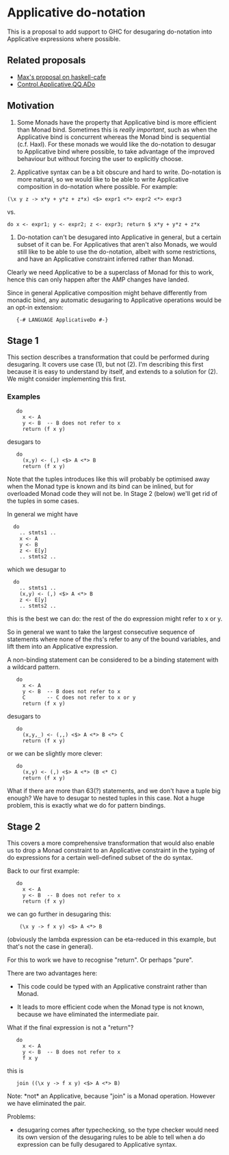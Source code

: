 # Applicative do-notation


This is a proposal to add support to GHC for desugaring do-notation into Applicative expressions where possible.

## Related proposals

- [ Max's proposal on haskell-cafe](http://www.haskell.org/pipermail/haskell-cafe/2011-September/093808.html)
- [ Control.Applicative.QQ.ADo](http://hackage.haskell.org/package/applicative-quoters-0.1.0.7/docs/Control-Applicative-QQ-ADo.html)

## Motivation

1. Some Monads have the property that Applicative bind is more
  efficient than Monad bind.  Sometimes this is *really
  important*, such as when the Applicative bind is 
  concurrent whereas the Monad bind is sequential (c.f. Haxl).  For
  these monads we would like the do-notation to desugar to
  Applicative bind where possible, to take advantage of the improved
  behaviour but without forcing the user to explicitly choose.

1. Applicative syntax can be a bit obscure and hard to write.
  Do-notation is more natural, so we would like to be able to write
  Applicative composition in do-notation where possible.  For example:

  ```wiki
  (\x y z -> x*y + y*z + z*x) <$> expr1 <*> expr2 <*> expr3
  ```

  vs.

  ```wiki
  do x <- expr1; y <- expr2; z <- expr3; return $ x*y + y*z + z*x
  ```

1. Do-notation can't be desugared into Applicative in general, but a certain
  subset of it can be.  For Applicatives that aren't also Monads, we would still like to
  be able to use the do-notation, albeit with some restrictions,
  and have an Applicative constraint inferred rather than Monad.


Clearly we need Applicative to be a superclass of Monad for this to
work, hence this can only happen after the AMP changes have landed.


Since in general Applicative composition might behave differently from monadic bind, any automatic desugaring to Applicative operations would be an opt-in extension:

```wiki
   {-# LANGUAGE ApplicativeDo #-}
```

## Stage 1


This section describes a transformation that could be performed during
desugaring.  It covers use case (1), but not (2).  I'm describing this
first because it is easy to understand by itself, and extends to a
solution for (2).  We might consider implementing this first.

### Examples

```wiki
   do
     x <- A
     y <- B  -- B does not refer to x
     return (f x y)
```


desugars to

```wiki
   do
     (x,y) <- (,) <$> A <*> B
     return (f x y)
```


Note that the tuples introduces like this will probably be optimised
away when the Monad type is known and its bind can be inlined, but for
overloaded Monad code they will not be.  In Stage 2 (below) we'll get
rid of the tuples in some cases.


In general we might have

```wiki
  do
    .. stmts1 ..
    x <- A
    y <- B
    z <- E[y]
    .. stmts2 ..
```


which we desugar to

```wiki
  do
    .. stmts1 ..
    (x,y) <- (,) <$> A <*> B
    z <- E[y]
    .. stmts2 ..
```


this is the best we can do: the rest of the do expression might refer
to x or y.


So in general we want to take the largest consecutive sequence of
statements where none of the rhs's refer to any of the bound
variables, and lift them into an Applicative expression.


A non-binding statement can be considered to be a binding statement
with a wildcard pattern.

```wiki
   do
     x <- A
     y <- B  -- B does not refer to x
     C       -- C does not refer to x or y
     return (f x y)
```


desugars to

```wiki
   do
     (x,y,_) <- (,,) <$> A <*> B <*> C
     return (f x y)
```


or we can be slightly more clever:

```wiki
   do
     (x,y) <- (,) <$> A <*> (B <* C)
     return (f x y)
```


What if there are more than 63(?) statements, and we don't have a
tuple big enough?  We have to desugar to nested tuples in this case.
Not a huge problem, this is exactly what we do for pattern bindings.

## Stage 2


This covers a more comprehensive transformation that would also enable
us to drop a Monad constraint to an Applicative constraint in the
typing of do expressions for a certain well-defined subset of the do
syntax.


Back to our first example:

```wiki
   do
     x <- A
     y <- B  -- B does not refer to x
     return (f x y)
```


we can go further in desugaring this:

```wiki
    (\x y -> f x y) <$> A <*> B
```


(obviously the lambda expression can be eta-reduced in this example,
but that's not the case in general).


For this to work we have to recognise "return".  Or perhaps "pure".


There are two advantages here:

- This code could be typed with an Applicative constraint rather than
  Monad.

- It leads to more efficient code when the Monad type is not known,
  because we have eliminated the intermediate pair.


What if the final expression is not a "return"?

```wiki
   do
     x <- A
     y <- B  -- B does not refer to x
     f x y
```


this is

```wiki
   join ((\x y -> f x y) <$> A <*> B)
```


Note: \*not\* an Applicative, because "join" is a Monad operation.
However we have eliminated the pair.


Problems:

- desugaring comes after typechecking, so the type checker would need
  its own version of the desugaring rules to be able to tell when a
  do expression can be fully desugared to Applicative syntax.
